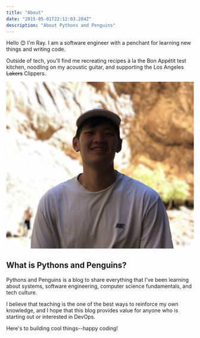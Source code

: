 ```yaml
---
title: "About"
date: "2015-05-01T22:12:03.284Z"
description: "About Pythons and Penguins"
---
```

Hello 😊 I'm Ray. I am a software engineer with a penchant for learning new things and writing code. 

Outside of tech, you'll find me recreating recipes à la the Bon Appétit test kitchen, noodling on my acoustic guitar, and supporting the Los Angeles ~~Lakers~~ Clippers.

![Picture of Ray in Zion National Park](./profile.jpg)

## What is Pythons and Penguins?
Pythons and Penguins is a blog to share everything that I've been learning about systems, software engineering, computer science fundamentals, and tech culture. 

I believe that teaching is the one of the best ways to reinforce my own knowledge, and I hope that this blog provides value for anyone who is starting out or interested in DevOps.

Here's to building cool things--happy coding!